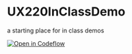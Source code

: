 # UX220InClassDemo
a starting place for in class demos

[![Open in Codeflow](https://developer.stackblitz.com/img/open_in_codeflow.svg)](https:///pr.new/koxxwlu/UX220InClassDemo)


